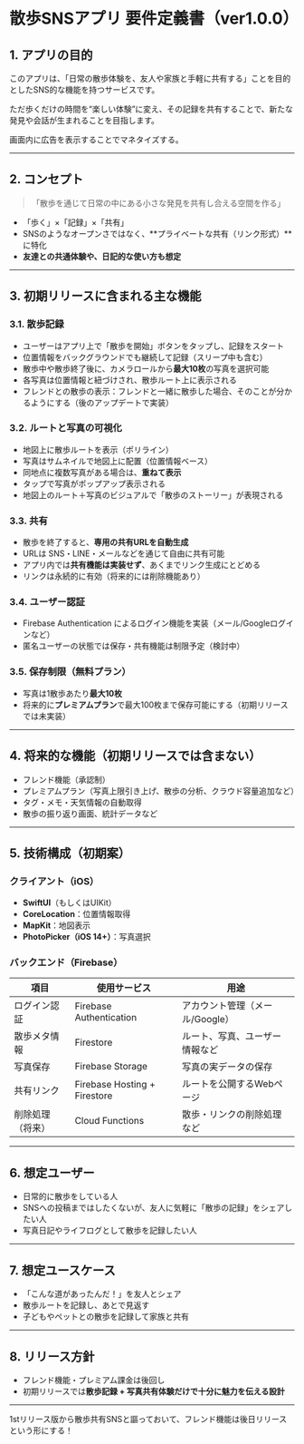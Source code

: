 # 散歩SNSアプリ 要件定義書（ver1.0.0）

## 1. **アプリの目的**

このアプリは、「日常の散歩体験を、友人や家族と手軽に共有する」ことを目的としたSNS的な機能を持つサービスです。

ただ歩くだけの時間を“楽しい体験”に変え、その記録を共有することで、新たな発見や会話が生まれることを目指します。

画面内に広告を表示することでマネタイズする。

---

## 2. **コンセプト**

> 「散歩を通じて日常の中にある小さな発見を共有し合える空間を作る」
>
- 「歩く」×「記録」×「共有」
- SNSのようなオープンさではなく、**プライベートな共有（リンク形式）**に特化
- **友達との共通体験や、日記的な使い方も想定**

---

## 3. **初期リリースに含まれる主な機能**

### 3.1. **散歩記録**

- ユーザーはアプリ上で「散歩を開始」ボタンをタップし、記録をスタート
- 位置情報をバックグラウンドでも継続して記録（スリープ中も含む）
- 散歩中や散歩終了後に、カメラロールから**最大10枚**の写真を選択可能
- 各写真は位置情報と紐づけされ、散歩ルート上に表示される
- フレンドとの散歩の表示：フレンドと一緒に散歩した場合、そのことが分かるようにする（後のアップデートで実装）

### 3.2. **ルートと写真の可視化**

- 地図上に散歩ルートを表示（ポリライン）
- 写真はサムネイルで地図上に配置（位置情報ベース）
- 同地点に複数写真がある場合は、**重ねて表示**
- タップで写真がポップアップ表示される
- 地図上のルート＋写真のビジュアルで「散歩のストーリー」が表現される

### 3.3. **共有**

- 散歩を終了すると、**専用の共有URLを自動生成**
- URLは SNS・LINE・メールなどを通じて自由に共有可能
- アプリ内では**共有機能は実装せず**、あくまでリンク生成にとどめる
- リンクは永続的に有効（将来的には削除機能あり）

### 3.4. **ユーザー認証**

- Firebase Authentication によるログイン機能を実装（メール/Googleログインなど）
- 匿名ユーザーの状態では保存・共有機能は制限予定（検討中）

### 3.5. **保存制限（無料プラン）**

- 写真は1散歩あたり**最大10枚**
- 将来的に**プレミアムプラン**で最大100枚まで保存可能にする（初期リリースでは未実装）

---

## 4. **将来的な機能（初期リリースでは含まない）**

- フレンド機能（承認制）
- プレミアムプラン（写真上限引き上げ、散歩の分析、クラウド容量追加など）
- タグ・メモ・天気情報の自動取得
- 散歩の振り返り画面、統計データなど

---

## 5. **技術構成（初期案）**

### クライアント（iOS）

- **SwiftUI**（もしくはUIKit）
- **CoreLocation**：位置情報取得
- **MapKit**：地図表示
- **PhotoPicker（iOS 14+）**：写真選択

### バックエンド（Firebase）

| 項目 | 使用サービス | 用途 |
| --- | --- | --- |
| ログイン認証 | Firebase Authentication | アカウント管理（メール/Google） |
| 散歩メタ情報 | Firestore | ルート、写真、ユーザー情報など |
| 写真保存 | Firebase Storage | 写真の実データの保存 |
| 共有リンク | Firebase Hosting + Firestore | ルートを公開するWebページ |
| 削除処理（将来） | Cloud Functions | 散歩・リンクの削除処理など |

---

## 6. **想定ユーザー**

- 日常的に散歩をしている人
- SNSへの投稿まではしたくないが、友人に気軽に「散歩の記録」をシェアしたい人
- 写真日記やライフログとして散歩を記録したい人

---

## 7. **想定ユースケース**

- 「こんな道があったんだ！」を友人とシェア
- 散歩ルートを記録し、あとで見返す
- 子どもやペットとの散歩を記録して家族と共有

---

## 8. **リリース方針**

- フレンド機能・プレミアム課金は後回し
- 初期リリースでは**散歩記録 + 写真共有体験だけで十分に魅力を伝える設計**

---

1stリリース版から散歩共有SNSと謳っておいて、フレンド機能は後日リリースという形にする！
